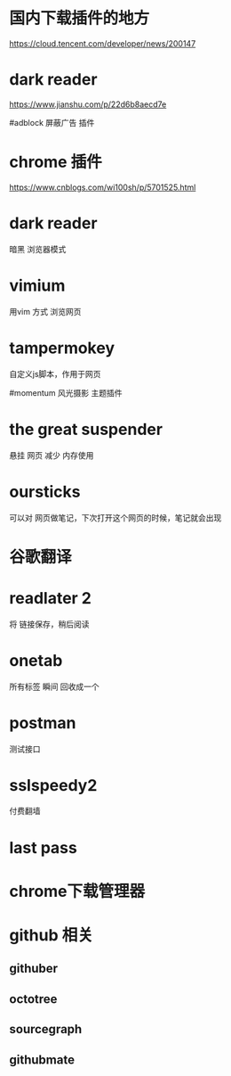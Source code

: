 # 国内下载插件的地方
https://cloud.tencent.com/developer/news/200147

#  dark reader
https://www.jianshu.com/p/22d6b8aecd7e


#adblock
屏蔽广告 插件


# chrome 插件

https://www.cnblogs.com/wi100sh/p/5701525.html


# dark reader
暗黑 浏览器模式

# vimium
用vim 方式 浏览网页

# tampermokey
自定义js脚本，作用于网页


#momentum
风光摄影 主题插件

# the great suspender
悬挂 网页 减少 内存使用



# oursticks
可以对 网页做笔记，下次打开这个网页的时候，笔记就会出现

# 谷歌翻译
# readlater 2
将 链接保存，稍后阅读


# onetab
所有标签 瞬间 回收成一个

# postman 
测试接口

# sslspeedy2
付费翻墙


# last pass
# chrome下载管理器


# github 相关
## githuber
## octotree
## sourcegraph
## githubmate
